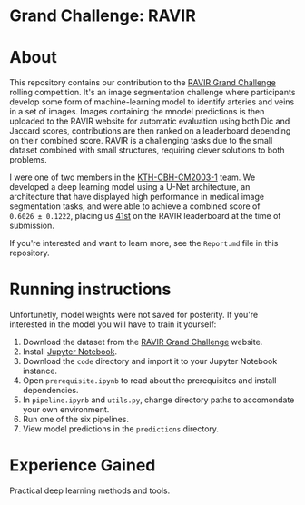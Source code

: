Grand Challenge: RAVIR
==============

# About

This repository contains our contribution to the [RAVIR Grand Challenge](https://ravir.grand-challenge.org/RAVIR/) rolling competition. It's an image segmentation challenge where participants develop some form of machine-learning model to identify arteries and veins in a set of images. Images containing the mnodel predictions is then uploaded to the RAVIR website for automatic evaluation using both Dic and Jaccard scores, contributions are then ranked on a leaderboard depending on their combined score. RAVIR  is a challenging tasks due to the small dataset combined with small structures, requiring clever solutions to both problems.

I were one of two members in the [KTH-CBH-CM2003-1](https://ravir.grand-challenge.org/teams/t/2914/) team. We developed a deep learning model using a U-Net architecture, an architecture that have displayed high performance in medical image segmentation tasks, and were able to achieve a combined score of `0.6026 ± 0.1222`, placing us [41st](https://ravir.grand-challenge.org/evaluation/96742895-eae3-4614-8af7-655f4bd7e2a3/) on the RAVIR leaderboard at the time of submission.

If you're interested and want to learn more, see the `Report.md` file in this repository.

# Running instructions

Unfortunetly, model weights were not saved for posterity. If you're interested in the model you will have to train it yourself:

1. Download the dataset from the [RAVIR Grand Challenge](https://ravir.grand-challenge.org/RAVIR/) website.
2. Install [Jupyter Notebook](https://jupyter.org/install).
3. Download the `code` directory and import it to your Jupyter Notebook instance.
4. Open `prerequisite.ipynb` to read about the prerequisites and install dependencies.
5. In `pipeline.ipynb` and `utils.py`, change directory paths to accomondate your own environment.
6. Run one of the six pipelines.
7. View model predictions in the `predictions` directory.

# Experience Gained

Practical deep learning methods and tools.